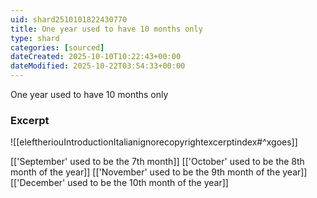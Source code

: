 ```yaml
---
uid: shard2510101822430770
title: One year used to have 10 months only
type: shard
categories: [sourced]
dateCreated: 2025-10-10T10:22:43+00:00
dateModified: 2025-10-22T03:54:33+00:00
---
```

One year used to have 10 months only
### Excerpt
![[eleftheriouIntroductionItalianignorecopyrightexcerptindex#^xgoes]]

[['September' used to be the 7th month]]
[['October' used to be the 8th month of the year]]
[['November' used to be the 9th month of the year]]
[['December' used to be the 10th month of the year]]